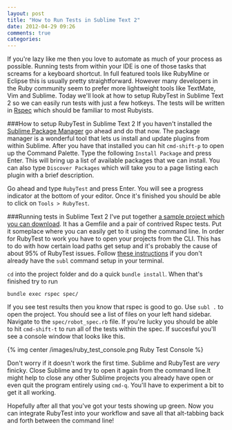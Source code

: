 ```yaml
---
layout: post
title: "How to Run Tests in Sublime Text 2"
date: 2012-04-29 09:26
comments: true
categories: 
---
```


If you're lazy like me then you love to automate as much of your process as possible. Running tests from within your IDE is one of those tasks that screams for a keyboard shortcut. In full featured tools like RubyMine or Eclipse this is usually pretty straightforward. However many developers in the Ruby community seem to prefer more lightweight tools like TextMate, Vim and Sublime. Today we'll look at how to setup RubyTest in Sublime Text 2 so we can easily run tests with just a few hotkeys. The tests will be written in [Rspec](http://rspec.info/) which should be familiar to most Rubyists.


###How to setup RubyTest in Sublime Text 2
If you haven't installed the [Sublime Package Manager](http://wbond.net/sublime_packages/package_control) go ahead and do that now. The package manager is a wonderful tool that lets us install and update plugins from within Sublime. After you have that installed you can hit `cmd-shift-p` to open up the Command Palette. Type the following `Install Package` and press Enter. This will bring up a list of available packages that we can install. You can also type `Discover Packages` which will take you to a page listing each plugin with a brief description.

Go ahead and type `RubyTest` and press Enter. You will see a progress indicator at the bottom of your editor. Once it's finished you should be able to click on `Tools > RubyTest`.


###Running tests in Sublime Text 2
I've put together [a sample project which you can download](https://github.com/robdodson/testing_demo). It has a Gemfile and a pair of contrived Rspec tests. Put it someplace where you can easily get to it using the command line. In order for RubyTest to work you have to open your projects from the CLI. This has to do with how certain load paths get setup and it's probably the cause of about 95% of RubyTest issues. Follow [these instructions](http://www.sublimetext.com/docs/2/osx_command_line.html) if you don't already have the `subl` command setup in your terminal.

`cd` into the project folder and do a quick `bundle install`. When that's finished try to run
```
bundle exec rspec spec/
```
If you see test results then you know that rspec is good to go. Use `subl .` to open the project. You should see a list of files on your left hand sidebar. Navigate to the `spec/robot_spec.rb` file. If you're lucky you should be able to hit `cmd-shift-t` to run all of the tests within the spec. If succesful you'll see a console window that looks like this.

{% img center /images/ruby_test_console.png Ruby Test Console %}

Don't worry if it doesn't work the first time. Sublime and RubyTest are *very* finicky. Close Sublime and try to open it again from the command line.It might help to close any other Sublime projects you already have open or even quit the program entirely using `cmd-q`. You'll have to experiment a bit to get it all working.

Hopefully after all that you've got your tests showing up green. Now you can integrate RubyTest into your workflow and save all that alt-tabbing back and forth between the command line!